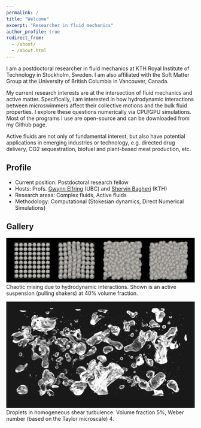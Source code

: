 ```yaml
---
permalink: /
title: "Welcome"
excerpt: "Researcher in fluid mechanics"
author_profile: true
redirect_from:
  - /about/
  - /about.html
---
```


I am a postdoctoral researcher in fluid mechanics at KTH Royal Institute of Technology in Stockholm, Sweden.
I am also affiliated with the Soft Matter Group at the University of British Columbia in Vancouver, Canada.

My current research interests are at the intersection of fluid mechanics and active matter.
Specifically, I am interested in how hydrodynamic interactions between microswimmers
affect their collective motions and the bulk fluid properties.
I explore these questions numerically via CPU/GPU simulations.
Most of the programs I use are open-source and can be downloaded from my Github page.

Active fluids are not only of fundamental interest,
but also have potential applications in emerging industries or technology,
e.g. directed drug delivery, CO2 sequestration, biofuel and plant-based meat production, etc.


## Profile

* Current position: Postdoctoral research fellow
* Hosts: Profs. [Gwynn Elfring](https://soft.mech.ubc.ca/) (UBC) and [Shervin Bagheri](https://www.bagherigroup.com/) (KTH)
* Research areas: Complex fluids, Active fluids
* Methodology: Computational (Stokesian dynamics, Direct Numerical Simulations)


## Gallery

![squirmers](images/phi40-lattice-rand-ori.png "Squirmers")
Chaotic mixing due to hydrodynamic interactions.
Shown is an active suspension (pulling shakers) at 40% volume fraction.

![droplets](images/cover_pic.png "Droplets")
Droplets in homogeneous shear turbulence.
Volume fraction 5%, Weber number (based on the Taylor microscale) 4.
